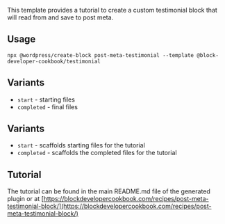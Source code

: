 This template provides a tutorial to create a custom testimonial block that will read from and save to post meta.

## Usage

`npx @wordpress/create-block post-meta-testimonial --template @block-developer-cookbook/testimonial`

## Variants

-   `start` - starting files
-   `completed` - final files

## Variants

-   `start` - scaffolds starting files for the tutorial
-   `completed` - scaffolds the completed files for the tutorial

## Tutorial

The tutorial can be found in the main README.md file of the generated plugin or at [https://blockdevelopercookbook.com/recipes/post-meta-testimonial-block/](https://blockdevelopercookbook.com/recipes/post-meta-testimonial-block/)



